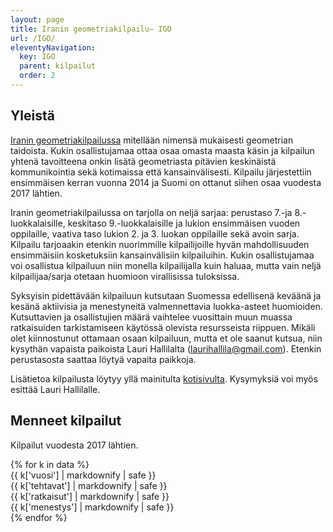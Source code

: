 ```yaml
---
layout: page
title: Iranin geometriakilpailu– IGO
url: /IGO/
eleventyNavigation:
  key: IGO
  parent: kilpailut
  order: 2
---
```


## Yleistä

[Iranin geometriakilpailussa](https://igo-official.ir) mitellään nimensä mukaisesti geometrian taidoista. Kukin osallistujamaa ottaa osaa omasta maasta käsin ja kilpailun yhtenä tavoitteena onkin lisätä geometriasta pitävien keskinäistä kommunikointia sekä kotimaissa että kansainvälisesti. Kilpailu järjestettiin ensimmäisen kerran vuonna 2014 ja Suomi on ottanut siihen osaa vuodesta 2017 lähtien. 

Iranin geometriakilpailussa on tarjolla on neljä sarjaa: perustaso 7.-ja 8.-luokkalaisille, keskitaso 9.-luokkalaisille ja lukion ensimmäisen vuoden oppilaille, vaativa taso lukion 2. ja 3. luokan oppilaille sekä avoin sarja. Kilpailu tarjoaakin etenkin nuorimmille kilpailijoille hyvän mahdollisuuden ensimmäisiin kosketuksiin kansainvälisiin kilpailuihin. Kukin osallistujamaa voi osallistua kilpailuun niin monella kilpailijalla kuin haluaa, mutta vain neljä kilpailijaa/sarja otetaan huomioon virallisissa tuloksissa.

Syksyisin pidettävään kilpailuun kutsutaan Suomessa edellisenä keväänä ja kesänä aktiivisia ja menestyneitä valmennettavia luokka-asteet huomioiden. Kutsuttavien ja osallistujien määrä vaihtelee vuosittain muun muassa ratkaisuiden tarkistamiseen käytössä olevista resursseista riippuen. Mikäli olet kiinnostunut ottamaan osaan kilpailuun, mutta et ole saanut kutsua, niin kysythän vapaista paikoista Lauri Hallilalta (laurihallila@gmail.com). Etenkin perustasosta saattaa löytyä vapaita paikkoja.

Lisätietoa kilpailusta löytyy yllä mainitulta [kotisivulta](https://igo-official.ir). Kysymyksiä voi myös esittää Lauri Hallilalle.

## Menneet kilpailut

Kilpailut vuodesta 2017 lähtien.

<div class="list-group">
{% for k in data %}
<div class="row list-group-item">
<div class="col-xs-2 col-sm-1">{{ k['vuosi'] | markdownify | safe }}</div>
<div class="col-xs-2">{{ k['tehtavat'] | markdownify | safe }}</div>
<div class="col-xs-2 col-sm-3">{{ k['ratkaisut'] | markdownify | safe }}</div> 
<div class="col-xs-4 col-sm-4">{{ k['menestys'] | markdownify | safe }}</div>
</div>
{% endfor %}
</div>

